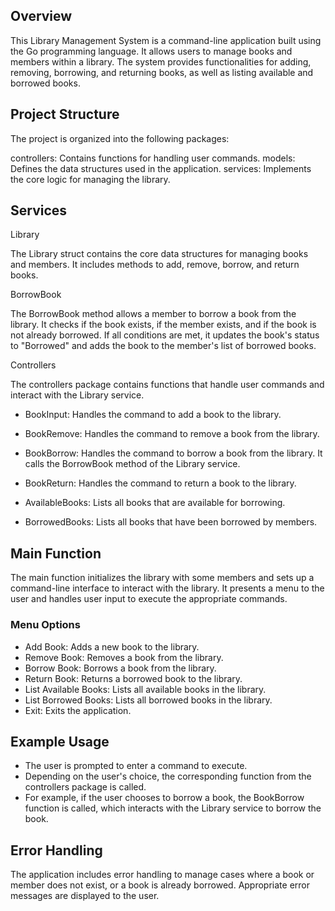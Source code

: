 ## Overview

This Library Management System is a command-line application built using the Go programming language. It allows users to manage books and members within a library. The system provides functionalities for adding, removing, borrowing, and returning books, as well as listing available and borrowed books.

## Project Structure

The project is organized into the following packages:

controllers: Contains functions for handling user commands.
models: Defines the data structures used in the application.
services: Implements the core logic for managing the library.


## Services

Library

The Library struct contains the core data structures for managing books and members. It includes methods to add, remove, borrow, and return books.

BorrowBook

The BorrowBook method allows a member to borrow a book from the library. It checks if the book exists, if the member exists, and if the book is not already borrowed. If all conditions are met, it updates the book's status to "Borrowed" and adds the book to the member's list of borrowed books.

Controllers

The controllers package contains functions that handle user commands and interact with the Library service.

* BookInput: Handles the command to add a book to the library.

* BookRemove: Handles the command to remove a book from the library.

* BookBorrow: Handles the command to borrow a book from the library. It calls the BorrowBook method of the Library service.

* BookReturn: Handles the command to return a book to the library.

* AvailableBooks: Lists all books that are available for borrowing.

* BorrowedBooks: Lists all books that have been borrowed by members.

## Main Function

The main function initializes the library with some members and sets up a command-line interface to interact with the library. It presents a menu to the user and handles user input to execute the appropriate commands.

### Menu Options

* Add Book: Adds a new book to the library.
* Remove Book: Removes a book from the library.
* Borrow Book: Borrows a book from the library.
* Return Book: Returns a borrowed book to the library.
* List Available Books: Lists all available books in the library.
* List Borrowed Books: Lists all borrowed books in the library.
* Exit: Exits the application.

## Example Usage

* The user is prompted to enter a command to execute.
* Depending on the user's choice, the corresponding function from the controllers package is called.
* For example, if the user chooses to borrow a book, the BookBorrow function is called, which interacts with the Library service to borrow the book.

## Error Handling
The application includes error handling to manage cases where a book or member does not exist, or a book is already borrowed. Appropriate error messages are displayed to the user.